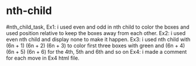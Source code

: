 # nth-child
#nth_child_task,
Ex1: i used even and odd in nth child to color the boxes and used position relative to keep the boxes away from each other.
Ex2: i used even nth child and display none to make it happen.
Ex3: i used nth child with (6n + 1) (6n + 2) (6n + 3) to color first three boxes with green and (6n + 4) (6n + 5) (6n + 6) for the 4th, 5th and 6th and so on
Ex4: i made a comment for each move in Ex4 html file.